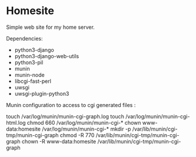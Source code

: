 Homesite
========

Simple web site for my home server.

Dependencies:

* python3-django
* python3-django-web-utils
* python3-pil
* munin
* munin-node
* libcgi-fast-perl
* uwsgi
* uwsgi-plugin-python3

Munin configuration to access to cgi generated files :

touch /var/log/munin/munin-cgi-graph.log
touch /var/log/munin/munin-cgi-html.log
chmod 660 /var/log/munin/munin-cgi-*
chown www-data:homesite /var/log/munin/munin-cgi-*
mkdir -p /var/lib/munin/cgi-tmp/munin-cgi-graph
chmod -R 770 /var/lib/munin/cgi-tmp/munin-cgi-graph
chown -R www-data:homesite /var/lib/munin/cgi-tmp/munin-cgi-graph

